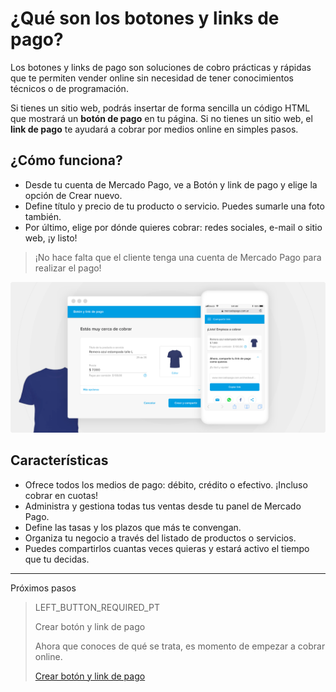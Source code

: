 # ¿Qué son los botones y links de pago?

Los botones y links de pago son soluciones de cobro prácticas y rápidas que te permiten vender online sin necesidad de tener conocimientos técnicos o de programación.

Si tienes un sitio web, podrás insertar de forma sencilla un código HTML que mostrará un **botón de pago** en tu página.
Si no tienes un sitio web, el **link de pago** te ayudará a cobrar por medios online en simples pasos.

## ¿Cómo funciona?
 - Desde tu cuenta de Mercado Pago, ve a Botón y link de pago y elige la opción de Crear nuevo.
 - Define título y precio de tu producto o servicio. Puedes sumarle una foto también.
 - Por último, elige por dónde quieres cobrar: redes sociales, e-mail o sitio web, ¡y listo!

> ¡No hace falta que el cliente tenga una cuenta de Mercado Pago para realizar el pago!

![Como funciona](/images/button/byl_crear_compartir.png)

## Características
 - Ofrece todos los medios de pago: débito, crédito o efectivo. ¡Incluso cobrar en cuotas!
 - Administra y gestiona todas tus ventas desde tu panel de Mercado Pago.
 - Define las tasas y los plazos que más te convengan.
 - Organiza tu negocio a través del listado de productos o servicios.
 - Puedes compartirlos cuantas veces quieras y estará activo el tiempo que tu decidas.

---
Próximos pasos
> LEFT_BUTTON_REQUIRED_PT
>
> Crear botón y link de pago
>
> Ahora que conoces de qué se trata, es momento de empezar a cobrar online.
>
> [Crear botón y link de pago](https://www.mercadopago[FAKER][URL][DOMAIN]/developers/es/guides/payments/button/…/)